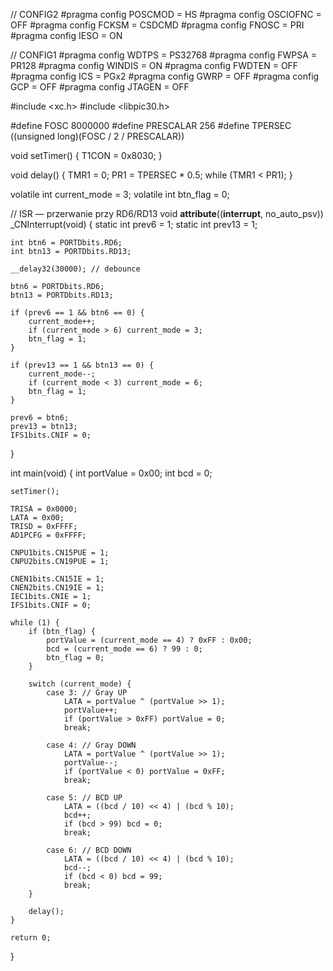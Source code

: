 // CONFIG2
#pragma config POSCMOD = HS
#pragma config OSCIOFNC = OFF
#pragma config FCKSM = CSDCMD
#pragma config FNOSC = PRI
#pragma config IESO = ON

// CONFIG1
#pragma config WDTPS = PS32768
#pragma config FWPSA = PR128
#pragma config WINDIS = ON
#pragma config FWDTEN = OFF
#pragma config ICS = PGx2
#pragma config GWRP = OFF
#pragma config GCP = OFF
#pragma config JTAGEN = OFF

#include <xc.h>
#include <libpic30.h>

#define FOSC 8000000
#define PRESCALAR 256
#define TPERSEC ((unsigned long)(FOSC / 2 / PRESCALAR))

void setTimer() {
    T1CON = 0x8030;
}

void delay() {
    TMR1 = 0;
    PR1 = TPERSEC * 0.5;
    while (TMR1 < PR1);
}

volatile int current_mode = 3;
volatile int btn_flag = 0;

// ISR — przerwanie przy RD6/RD13
void __attribute__((__interrupt__, no_auto_psv)) _CNInterrupt(void) {
    static int prev6 = 1;
    static int prev13 = 1;

    int btn6 = PORTDbits.RD6;
    int btn13 = PORTDbits.RD13;

    __delay32(30000); // debounce

    btn6 = PORTDbits.RD6;
    btn13 = PORTDbits.RD13;

    if (prev6 == 1 && btn6 == 0) {
        current_mode++;
        if (current_mode > 6) current_mode = 3;
        btn_flag = 1;
    }

    if (prev13 == 1 && btn13 == 0) {
        current_mode--;
        if (current_mode < 3) current_mode = 6;
        btn_flag = 1;
    }

    prev6 = btn6;
    prev13 = btn13;
    IFS1bits.CNIF = 0;
}

int main(void) {
    int portValue = 0x00;
    int bcd = 0;

    setTimer();

    TRISA = 0x0000;
    LATA = 0x00;
    TRISD = 0xFFFF;
    AD1PCFG = 0xFFFF;

    CNPU1bits.CN15PUE = 1;
    CNPU2bits.CN19PUE = 1;

    CNEN1bits.CN15IE = 1;
    CNEN2bits.CN19IE = 1;
    IEC1bits.CNIE = 1;
    IFS1bits.CNIF = 0;

    while (1) {
        if (btn_flag) {
            portValue = (current_mode == 4) ? 0xFF : 0x00;
            bcd = (current_mode == 6) ? 99 : 0;
            btn_flag = 0;
        }

        switch (current_mode) {
            case 3: // Gray UP
                LATA = portValue ^ (portValue >> 1);
                portValue++;
                if (portValue > 0xFF) portValue = 0;
                break;

            case 4: // Gray DOWN
                LATA = portValue ^ (portValue >> 1);
                portValue--;
                if (portValue < 0) portValue = 0xFF;
                break;

            case 5: // BCD UP
                LATA = ((bcd / 10) << 4) | (bcd % 10);
                bcd++;
                if (bcd > 99) bcd = 0;
                break;

            case 6: // BCD DOWN
                LATA = ((bcd / 10) << 4) | (bcd % 10);
                bcd--;
                if (bcd < 0) bcd = 99;
                break;
        }

        delay();
    }

    return 0;
}
